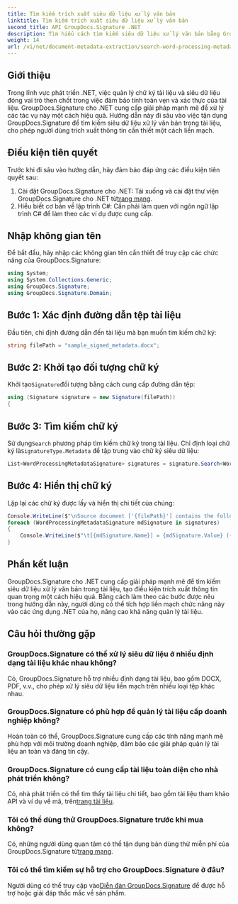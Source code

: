 ```yaml
---
title: Tìm kiếm trích xuất siêu dữ liệu xử lý văn bản
linktitle: Tìm kiếm trích xuất siêu dữ liệu xử lý văn bản
second_title: API GroupDocs.Signature .NET
description: Tìm hiểu cách tìm kiếm siêu dữ liệu xử lý văn bản bằng GroupDocs.Signature cho .NET. Tăng cường quản lý tài liệu một cách dễ dàng.
weight: 14
url: /vi/net/document-metadata-extraction/search-word-processing-metadata-extraction/
---
```

## Giới thiệu
Trong lĩnh vực phát triển .NET, việc quản lý chữ ký tài liệu và siêu dữ liệu đóng vai trò then chốt trong việc đảm bảo tính toàn vẹn và xác thực của tài liệu. GroupDocs.Signature cho .NET cung cấp giải pháp mạnh mẽ để xử lý các tác vụ này một cách hiệu quả. Hướng dẫn này đi sâu vào việc tận dụng GroupDocs.Signature để tìm kiếm siêu dữ liệu xử lý văn bản trong tài liệu, cho phép người dùng trích xuất thông tin cần thiết một cách liền mạch.
## Điều kiện tiên quyết
Trước khi đi sâu vào hướng dẫn, hãy đảm bảo đáp ứng các điều kiện tiên quyết sau:
1.  Cài đặt GroupDocs.Signature cho .NET: Tải xuống và cài đặt thư viện GroupDocs.Signature cho .NET từ[trang mạng](https://releases.groupdocs.com/signature/net/).
2. Hiểu biết cơ bản về lập trình C#: Cần phải làm quen với ngôn ngữ lập trình C# để làm theo các ví dụ được cung cấp.

## Nhập không gian tên
Để bắt đầu, hãy nhập các không gian tên cần thiết để truy cập các chức năng của GroupDocs.Signature:
```csharp
using System;
using System.Collections.Generic;
using GroupDocs.Signature;
using GroupDocs.Signature.Domain;
```
## Bước 1: Xác định đường dẫn tệp tài liệu
Đầu tiên, chỉ định đường dẫn đến tài liệu mà bạn muốn tìm kiếm chữ ký:
```csharp
string filePath = "sample_signed_metadata.docx";
```
## Bước 2: Khởi tạo đối tượng chữ ký
 Khởi tạo`Signature`đối tượng bằng cách cung cấp đường dẫn tệp:
```csharp
using (Signature signature = new Signature(filePath))
{
```
## Bước 3: Tìm kiếm chữ ký
 Sử dụng`Search` phương pháp tìm kiếm chữ ký trong tài liệu. Chỉ định loại chữ ký là`SignatureType.Metadata` để tập trung vào chữ ký siêu dữ liệu:
```csharp
List<WordProcessingMetadataSignature> signatures = signature.Search<WordProcessingMetadataSignature>(SignatureType.Metadata);
```
## Bước 4: Hiển thị chữ ký
Lặp lại các chữ ký được lấy và hiển thị chi tiết của chúng:
```csharp
Console.WriteLine($"\nSource document ['{filePath}'] contains the following signatures:");
foreach (WordProcessingMetadataSignature mdSignature in signatures)
{
    Console.WriteLine($"\t[{mdSignature.Name}] = {mdSignature.Value} ({mdSignature.Type})");
}
```

## Phần kết luận
GroupDocs.Signature cho .NET cung cấp giải pháp mạnh mẽ để tìm kiếm siêu dữ liệu xử lý văn bản trong tài liệu, tạo điều kiện trích xuất thông tin quan trọng một cách hiệu quả. Bằng cách làm theo các bước được nêu trong hướng dẫn này, người dùng có thể tích hợp liền mạch chức năng này vào các ứng dụng .NET của họ, nâng cao khả năng quản lý tài liệu.
## Câu hỏi thường gặp
### GroupDocs.Signature có thể xử lý siêu dữ liệu ở nhiều định dạng tài liệu khác nhau không?
Có, GroupDocs.Signature hỗ trợ nhiều định dạng tài liệu, bao gồm DOCX, PDF, v.v., cho phép xử lý siêu dữ liệu liền mạch trên nhiều loại tệp khác nhau.
### GroupDocs.Signature có phù hợp để quản lý tài liệu cấp doanh nghiệp không?
Hoàn toàn có thể, GroupDocs.Signature cung cấp các tính năng mạnh mẽ phù hợp với môi trường doanh nghiệp, đảm bảo các giải pháp quản lý tài liệu an toàn và đáng tin cậy.
### GroupDocs.Signature có cung cấp tài liệu toàn diện cho nhà phát triển không?
 Có, nhà phát triển có thể tìm thấy tài liệu chi tiết, bao gồm tài liệu tham khảo API và ví dụ về mã, trên[trang tài liệu](https://tutorials.groupdocs.com/signature/net/).
### Tôi có thể dùng thử GroupDocs.Signature trước khi mua không?
 Có, những người dùng quan tâm có thể tận dụng bản dùng thử miễn phí của GroupDocs.Signature từ[trang mạng](https://releases.groupdocs.com/).
### Tôi có thể tìm kiếm sự hỗ trợ cho GroupDocs.Signature ở đâu?
 Người dùng có thể truy cập vào[Diễn đàn GroupDocs.Signature](https://forum.groupdocs.com/c/signature/13) để được hỗ trợ hoặc giải đáp thắc mắc về sản phẩm.